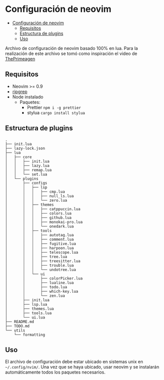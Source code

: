# Configuración de neovim

<!--toc:start-->

- [Configuración de neovim](#configuración-de-neovim)
  - [Requisitos](#requisitos)
  - [Estructura de plugins](#estructura-de-plugins)
  - [Uso](#uso)
  <!--toc:end-->

Archivo de configuración de neovim basado 100% en lua. Para la realización de este archivo se tomó
como inspiración el video de [ThePrimeagen](https://www.youtube.com/watch?v=w7i4amO_zaE)

## Requisitos

- Neovim >= 0.9
- [ripgrep](https://github.com/BurntSushi/ripgrep)
- Node instalado
  - Paquetes:
    - Prettier <code>npm i -g prettier</code>
    - stylua <code>cargo install stylua</code>

## Estructura de plugins

```
.
├── init.lua
├── lazy-lock.json
├── lua
│   ├── core
│   │   ├── init.lua
│   │   ├── lazy.lua
│   │   ├── remap.lua
│   │   └── set.lua
│   └── plugins
│       ├── configs
│       │   ├── lsp
│       │   │   ├── cmp.lua
│       │   │   ├── null_ls.lua
│       │   │   └── zero.lua
│       │   ├── themes
│       │   │   ├── catppuccin.lua
│       │   │   ├── colors.lua
│       │   │   ├── github.lua
│       │   │   ├── monokai-pro.lua
│       │   │   └── onedark.lua
│       │   ├── tools
│       │   │   ├── autotag.lua
│       │   │   ├── comment.lua
│       │   │   ├── fugitive.lua
│       │   │   ├── harpoon.lua
│       │   │   ├── telescope.lua
│       │   │   ├── tree.lua
│       │   │   ├── treesitter.lua
│       │   │   ├── trouble.lua
│       │   │   └── undotree.lua
│       │   └── ui
│       │       ├── colorPicker.lua
│       │       ├── lualine.lua
│       │       ├── todo.lua
│       │       ├── which-key.lua
│       │       └── zen.lua
│       ├── init.lua
│       ├── lsp.lua
│       ├── themes.lua
│       ├── tools.lua
│       └── ui.lua
├── README.md
├── TODO.md
└── utils
    └── formatting
```

## Uso

El archivo de configuración debe estar ubicado en sistemas unix en <code>~/.config/nvim/</code>.
Una vez que se haya ubicado, usar neovim y se instalarán automáticamente todos los paquetes
necesarios.
